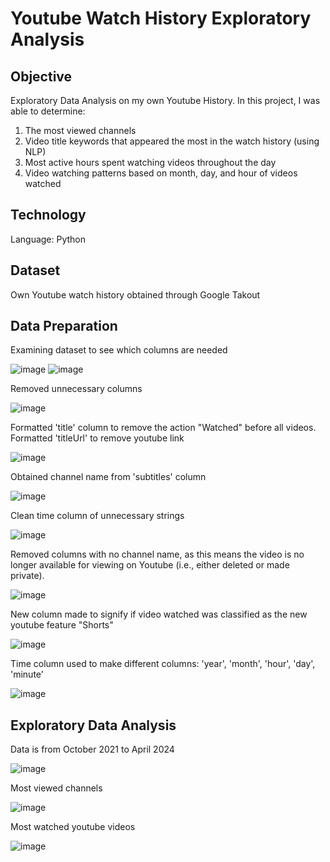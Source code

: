 # Youtube Watch History Exploratory Analysis
## Objective
Exploratory Data Analysis on my own Youtube History. In this project, I was able to determine:
1. The most viewed channels
2. Video title keywords that appeared the most in the watch history (using NLP)
3. Most active hours spent watching videos throughout the day
4. Video watching patterns based on month, day, and hour of videos watched

## Technology
Language: Python

## Dataset
Own Youtube watch history obtained through Google Takout

## Data Preparation

Examining dataset to see which columns are needed

![image](https://github.com/ysasamson/YoutubeHistory/assets/145044637/f5004b24-37f3-4bcd-b8c4-76867a410291)
![image](https://github.com/ysasamson/YoutubeHistory/assets/145044637/0c12090d-78ca-48f3-a3a7-0f2f7f1f0bcb)

Removed unnecessary columns

![image](https://github.com/ysasamson/YoutubeHistory/assets/145044637/1c98c488-ea55-4eff-ba5e-65d210fd7e09)

Formatted 'title' column to remove the action "Watched" before all videos. Formatted 'titleUrl' to remove youtube link

![image](https://github.com/ysasamson/YoutubeHistory/assets/145044637/0d37aa9f-6430-45b9-ba0d-0d3eff463207)

Obtained channel name from 'subtitles' column

![image](https://github.com/ysasamson/YoutubeHistory/assets/145044637/552eeed0-e7cb-4451-8428-aedb9bb8cfd2)

Clean time column of unnecessary strings

![image](https://github.com/ysasamson/YoutubeHistory/assets/145044637/6bef1f5c-0ed5-42d1-8bc6-377667ead297)

Removed columns with no channel name, as this means the video is no longer available for viewing on Youtube (i.e., either deleted or made private).

![image](https://github.com/ysasamson/YoutubeHistory/assets/145044637/181aa31e-8724-40c2-aee9-310f558cf6cf)

New column made to signify if video watched was classified as the new youtube feature "Shorts"

![image](https://github.com/ysasamson/YoutubeHistory/assets/145044637/f7063ae5-3c2e-4371-ae68-bfe882f2508d)

Time column used to make different columns: 'year', 'month', 'hour', 'day', 'minute'

![image](https://github.com/ysasamson/YoutubeHistory/assets/145044637/b6528316-3018-44de-b872-3cf2f458eb8a)

## Exploratory Data Analysis
Data is from October 2021 to April 2024

![image](https://github.com/ysasamson/YoutubeHistory/assets/145044637/b65392f6-6950-4a6d-ad12-1cdbaa79cfdd)

Most viewed channels

![image](https://github.com/ysasamson/YoutubeHistory/assets/145044637/de2de52f-12a9-49d0-bd80-9f47305d1dac)

Most watched youtube videos

![image](https://github.com/ysasamson/YoutubeHistory/assets/145044637/6b9b864f-215e-4c9f-8bcb-33cf4fef8987)



